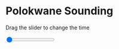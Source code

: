 <h1>Polokwane Sounding</h1>
<p>Drag the slider to change the time</p>

<div class="slidecontainer">
<input oninput='setImage(this)' class="slider" type="range" min="0" max="9" value="0" step="1" />
<img id='img'/>
</div>

<script>
var img = document.getElementById('img');
var img_array = ['/assets/images/skwt/skd_pol_wrfout_d01_2020-05-19_12:00:00.png',
'/assets/images/skwt/skd_pol_wrfout_d01_2020-05-19_18:00:00.png',
'/assets/images/skwt/skd_pol_wrfout_d01_2020-05-20_00:00:00.png',
'/assets/images/skwt/skd_pol_wrfout_d01_2020-05-20_06:00:00.png',
'/assets/images/skwt/skd_pol_wrfout_d01_2020-05-20_12:00:00.png',
'/assets/images/skwt/skd_pol_wrfout_d01_2020-05-20_18:00:00.png',
'/assets/images/skwt/skd_pol_wrfout_d01_2020-05-21_00:00:00.png',
'/assets/images/skwt/skd_pol_wrfout_d01_2020-05-21_06:00:00.png',
'/assets/images/skwt/skd_pol_wrfout_d01_2020-05-21_12:00:00.png',];
function setImage(obj)
{
        var value = obj.value;
        img.src = img_array[value];

}
</script>
